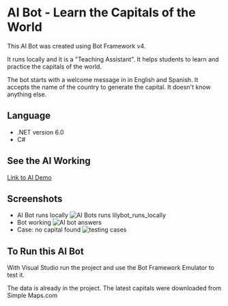 ﻿
# AI Bot - Learn the Capitals of the World

This AI Bot was created using Bot Framework v4.

It runs locally and it is a "Teaching Assistant".  It helps students to learn and practice the capitals of the world. 

The bot starts with a welcome message in in English and Spanish.  It accepts the name of the country to generate the capital.  It doesn't know anything else. 

## Language

- .NET version 6.0
- C#



## See the AI Working 

[Link to AI Demo ](https://docsinvestreusa.s3.amazonaws.com/SiteImages/AI_Bot_Demo.mp4)


## Screenshots
- AI Bot runs locally
![AI Bots runs lilybot_runs_locally](https://docsinvestreusa.s3.amazonaws.com/SiteImages/lilybot_runs_locally.jpg)
- Bot working
![AI bot answers](https://docsinvestreusa.s3.amazonaws.com/SiteImages/Bot_working.jpg)
- Case: no capital found
![testing cases](https://docsinvestreusa.s3.amazonaws.com/SiteImages/Answer_no_capital.jpg)


## To Run this AI Bot
With Visual Studio run the project and use the Bot Framework Emulator to test it.  

The data is already in the project.  The latest capitals were downloaded from Simple Maps.com
